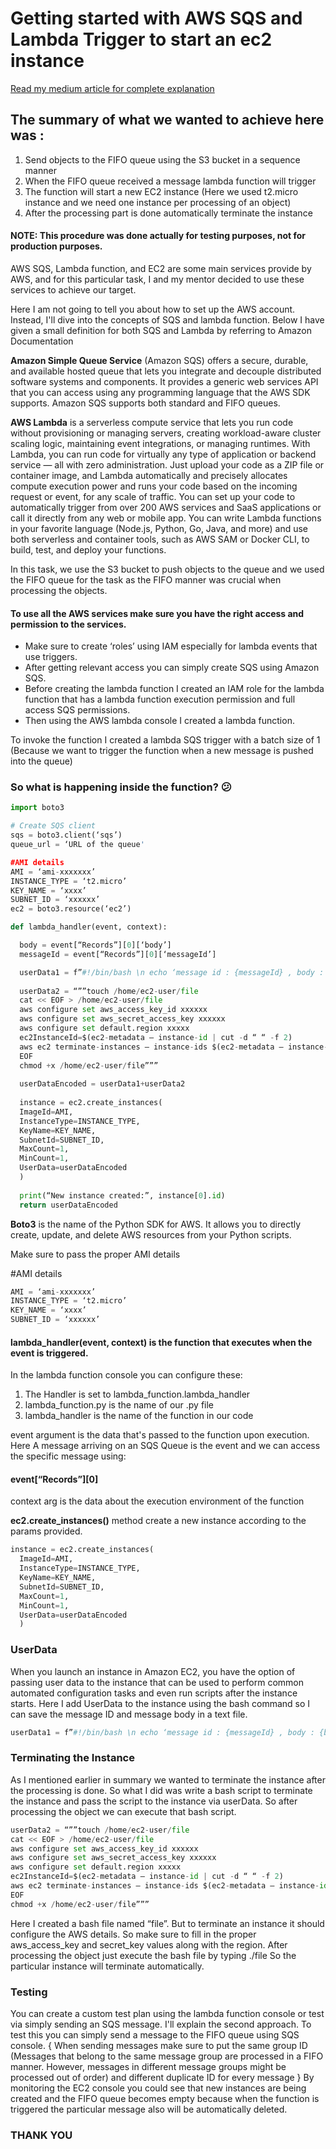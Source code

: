 # Getting started with AWS SQS and Lambda Trigger to start an ec2 instance

[Read my medium article for complete explanation](https://dasith-dev.medium.com/intern-diaries-1-d7307d93367)

## The summary of what we wanted to achieve here was :

  1.  Send objects to the FIFO queue using the S3 bucket in a sequence manner
  2.  When the FIFO queue received a message lambda function will trigger
  3.  The function will start a new EC2 instance (Here we used t2.micro instance and we need one instance per processing of an object)
  4.  After the processing part is done automatically terminate the instance
   
#### NOTE: This procedure was done actually for testing purposes, not for production purposes.
AWS SQS, Lambda function, and EC2 are some main services provide by AWS, and for this particular task, I and my mentor decided to use these services to achieve our target.

Here I am not going to tell you about how to set up the AWS account. Instead, I'll dive into the concepts of SQS and lambda function. 
Below I have given a small definition for both SQS and Lambda by referring to Amazon Documentation

**Amazon Simple Queue Service** (Amazon SQS) offers a secure, durable, and available hosted queue that lets you integrate and decouple distributed software systems and components. It provides a generic web services API that you can access using any programming language that the AWS SDK supports. Amazon SQS supports both standard and FIFO queues.

**AWS Lambda** is a serverless compute service that lets you run code without provisioning or managing servers, creating workload-aware cluster scaling logic, maintaining event integrations, or managing runtimes. With Lambda, you can run code for virtually any type of application or backend service — all with zero administration. Just upload your code as a ZIP file or container image, and Lambda automatically and precisely allocates compute execution power and runs your code based on the incoming request or event, for any scale of traffic. You can set up your code to automatically trigger from over 200 AWS services and SaaS applications or call it directly from any web or mobile app. You can write Lambda functions in your favorite language (Node.js, Python, Go, Java, and more) and use both serverless and container tools, such as AWS SAM or Docker CLI, to build, test, and deploy your functions.

In this task, we use the S3 bucket to push objects to the queue and we used the FIFO queue for the task as the FIFO manner was crucial when processing the objects.

#### To use all the AWS services make sure you have the right access and permission to the services.
- Make sure to create ‘roles’ using IAM especially for lambda events that use triggers.
- After getting relevant access you can simply create SQS using Amazon SQS.
- Before creating the lambda function I created an IAM role for the lambda function that has a lambda function execution permission and full access SQS permissions.
- Then using the AWS lambda console I created a lambda function.

To invoke the function I created a lambda SQS trigger with a batch size of 1 (Because we want to trigger the function when a new message is pushed into the queue)

### So what is happening inside the function? 😕

```python
import boto3

# Create SQS client
sqs = boto3.client(‘sqs’)
queue_url = ‘URL of the queue'

#AMI details
AMI = ‘ami-xxxxxxx’
INSTANCE_TYPE = ‘t2.micro’
KEY_NAME = ‘xxxx’
SUBNET_ID = ‘xxxxxx’
ec2 = boto3.resource(‘ec2’)

def lambda_handler(event, context):

  body = event[“Records”][0][‘body’]
  messageId = event[“Records”][0][‘messageId’]

  userData1 = f”#!/bin/bash \n echo ‘message id : {messageId} , body : {body}’ > /home/ec2-user/message.txt \n”
  
  userData2 = “””touch /home/ec2-user/file
  cat << EOF > /home/ec2-user/file
  aws configure set aws_access_key_id xxxxxx
  aws configure set aws_secret_access_key xxxxxx
  aws configure set default.region xxxxx
  ec2InstanceId=$(ec2-metadata — instance-id | cut -d “ “ -f 2)
  aws ec2 terminate-instances — instance-ids $(ec2-metadata — instance-id | cut -d “ “ -f 2)
  EOF
  chmod +x /home/ec2-user/file”””
  
  userDataEncoded = userData1+userData2
  
  instance = ec2.create_instances(
  ImageId=AMI,
  InstanceType=INSTANCE_TYPE,
  KeyName=KEY_NAME,
  SubnetId=SUBNET_ID,
  MaxCount=1,
  MinCount=1,
  UserData=userDataEncoded
  )
  
  print(“New instance created:”, instance[0].id)
  return userDataEncoded
  ```


**Boto3** is the name of the Python SDK for AWS. It allows you to directly create, update, and delete AWS resources from your Python scripts.

Make sure to pass the proper AMI details

#AMI details
```python
AMI = ‘ami-xxxxxxx’
INSTANCE_TYPE = ‘t2.micro’
KEY_NAME = ‘xxxx’
SUBNET_ID = ‘xxxxxx’
```

#### lambda_handler(event, context) is the function that executes when the event is triggered.

In the lambda function console you can configure these:

  1.  The Handler is set to lambda_function.lambda_handler
  2.  lambda_function.py is the name of our .py file
  3.  lambda_handler is the name of the function in our code
  
event argument is the data that's passed to the function upon execution. Here A message arriving on an SQS Queue is the event and we can access the specific message using:
#### event[“Records”][0]

context arg is the data about the execution environment of the function

**ec2.create_instances()** method create a new instance according to the params provided.
```python
instance = ec2.create_instances(
  ImageId=AMI,
  InstanceType=INSTANCE_TYPE,
  KeyName=KEY_NAME,
  SubnetId=SUBNET_ID,
  MaxCount=1,
  MinCount=1,
  UserData=userDataEncoded
  )
```

### UserData

When you launch an instance in Amazon EC2, you have the option of passing user data to the instance that can be used to perform common automated configuration tasks and even run scripts after the instance starts.
Here I add UserData to the instance using the bash command so I can save the message ID and message body in a text file.

```python
userData1 = f”#!/bin/bash \n echo ‘message id : {messageId} , body : {body}’ > /home/ec2-user/message.txt \n”
```

### Terminating the Instance

As I mentioned earlier in summary we wanted to terminate the instance after the processing is done. So what I did was write a bash script to terminate the instance and pass the script to the instance via userData. So after processing the object we can execute that bash script.

```python
userData2 = “””touch /home/ec2-user/file
cat << EOF > /home/ec2-user/file
aws configure set aws_access_key_id xxxxxx
aws configure set aws_secret_access_key xxxxxx
aws configure set default.region xxxxx
ec2InstanceId=$(ec2-metadata — instance-id | cut -d “ “ -f 2)
aws ec2 terminate-instances — instance-ids $(ec2-metadata — instance-id | cut -d “ “ -f 2)
EOF
chmod +x /home/ec2-user/file”””
```

Here I created a bash file named “file”. But to terminate an instance it should configure the AWS details. So make sure to fill in the proper aws_access_key and secret_key values along with the region.
After processing the object just execute the bash file by typing ./file
So the particular instance will terminate automatically.

### Testing

You can create a custom test plan using the lambda function console or test via simply sending an SQS message. I'll explain the second approach.
To test this you can simply send a message to the FIFO queue using SQS console. { When sending messages make sure to put the same group ID (Messages that belong to the same message group are processed in a FIFO manner. However, messages in different message groups might be processed out of order) and different duplicate ID for every message }
By monitoring the EC2 console you could see that new instances are being created and the FIFO queue becomes empty because when the function is triggered the particular message also will be automatically deleted.

### THANK YOU
